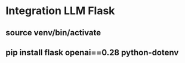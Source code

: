 # Integration LLM Flask
## source venv/bin/activate
## pip install flask openai==0.28 python-dotenv

